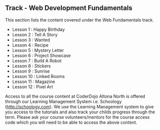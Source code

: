 
## Track - Web Development Fundamentals 

This section lists the content covered under the Web Fundamentals track.

- Lesson 1  : Happy Birthday
- Lesson 2  : Tell A Story
- Lesson 3  : Wanted
- Lesson 4  : Recipe
- Lesson 5  : Mystery Letter
- Lesson 6  : Project Showcase
- Lesson 7  : Build A Robot
- Lesson 8  : Stickers
- Lesson 9  : Sunrise
- Lesson 10 : Linked Rooms
- Lesson 11 : Magazine
- Lesson 12 : Pixel Art

Access to all the course content at CoderDojo Altona North is offered through our Learning Management System i.e. Schoology (http://schoology.com). We use the Learning Management system to give you access to the tutorials and also track your childs progress through the term. Please ask your course volunteers/mentors for the course access code which you will need to be able to access the above content. 
